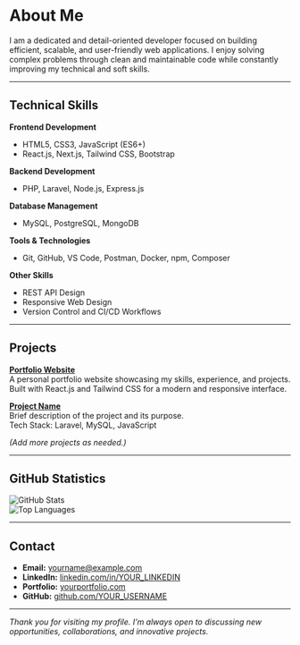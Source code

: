 # About Me

I am a dedicated and detail-oriented developer focused on building efficient, scalable, and user-friendly web applications. I enjoy solving complex problems through clean and maintainable code while constantly improving my technical and soft skills.

---

## Technical Skills

**Frontend Development**
- HTML5, CSS3, JavaScript (ES6+)
- React.js, Next.js, Tailwind CSS, Bootstrap

**Backend Development**
- PHP, Laravel, Node.js, Express.js

**Database Management**
- MySQL, PostgreSQL, MongoDB

**Tools & Technologies**
- Git, GitHub, VS Code, Postman, Docker, npm, Composer

**Other Skills**
- REST API Design
- Responsive Web Design
- Version Control and CI/CD Workflows

---

## Projects

**[Portfolio Website](https://github.com/YOUR_USERNAME/portfolio-albin)**  
A personal portfolio website showcasing my skills, experience, and projects.  
Built with React.js and Tailwind CSS for a modern and responsive interface.

**[Project Name](https://github.com/YOUR_USERNAME/PROJECT_NAME)**  
Brief description of the project and its purpose.  
Tech Stack: Laravel, MySQL, JavaScript

*(Add more projects as needed.)*

---

## GitHub Statistics

![GitHub Stats](https://github-readme-stats.vercel.app/api?username=YOUR_USERNAME&show_icons=true&theme=default)  
![Top Languages](https://github-readme-stats.vercel.app/api/top-langs/?username=YOUR_USERNAME&layout=compact&theme=default)

---

## Contact

- **Email:** yourname@example.com  
- **LinkedIn:** [linkedin.com/in/YOUR_LINKEDIN](https://linkedin.com/in/YOUR_LINKEDIN)  
- **Portfolio:** [yourportfolio.com](https://yourportfolio.com)  
- **GitHub:** [github.com/YOUR_USERNAME](https://github.com/YOUR_USERNAME)

---

*Thank you for visiting my profile. I’m always open to discussing new opportunities, collaborations, and innovative projects.*
